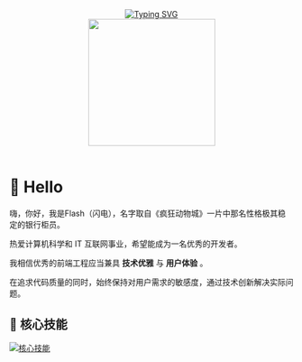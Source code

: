 <div align="center">
<div>
  <a href="https://git.io/typing-svg"><img src="https://readme-typing-svg.demolab.com?font=Fira+Code&pause=1000&color=DCE3E1&center=true&vCenter=true&width=435&lines=%E7%94%9F%E6%B4%BB%E4%B8%8D%E6%AD%A2%E7%9C%BC%E5%89%8D%E7%9A%84%E8%8B%9F%E4%B8%94%EF%BC%8C%E8%BF%98%E6%9C%89%E8%AF%97%E5%92%8C%E8%BF%9C%E6%96%B9;I+am+Flash%2C+welcome%EF%BC%81" alt="Typing SVG" /></a>
  
</div>


  <picture>
    <source media="(prefers-color-scheme: dark)" srcset="https://cdn.jsdelivr.net/gh/sun0225SUN/sun0225SUN/assets/images/coding.gif" />
    <source media="(prefers-color-scheme: light)" srcset="https://cdn.jsdelivr.net/gh/sun0225SUN/sun0225SUN/assets/images/developer.svg" height="225px" />
    <img src="https://cdn.jsdelivr.net/gh/sun0225SUN/sun0225SUN/assets/images/coding.gif" />
  </picture>

</div>

  <!-- for beauty 留个空行好看点 -->
  <div>&nbsp;</div>


#  🙋 Hello

嗨，你好，我是Flash（闪电），名字取自《疯狂动物城》一片中那名性格极其稳定的银行柜员。

热爱计算机科学和 IT 互联网事业，希望能成为一名优秀的开发者。

我相信优秀的前端工程应当兼具 **技术优雅** 与 **用户体验** 。

在追求代码质量的同时，始终保持对用户需求的敏感度，通过技术创新解决实际问题。

## 🔧 核心技能

[![核心技能](https://skillicons.dev/icons?i=html,js,ts,css,vue,pinia,tailwind,vite,nodejs,git,npm,pnpm,vscode,webstorm,md)](https://skillicons.dev)


